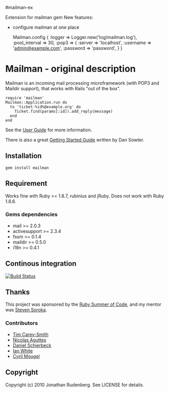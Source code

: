 #mailman-ex

Extension for mailman gem
New features:

 * configure mailman at one place

    Mailman.config {
      :logger => Logger.new('log/mailman.log'),
      :pool_interval => 30,
      :pop3 => {
        :server   => 'localhost',
        :username => 'admin@example.com',
        :password => 'password',
      }
    }


# Mailman - original description

Mailman is an incoming mail processing microframework (with POP3 and Maildir
support), that works with Rails "out of the box".

    require 'mailman'
    Mailman::Application.run do
      to 'ticket-%id%@example.org' do 
        Ticket.find(params[:id]).add_reply(message)
      end
    end

See the [User Guide](http://rubydoc.info/github/titanous/mailman/master/file/USER_GUIDE.md) for more information.

There is also a great [Getting Started Guide](http://dansowter.com/mailman-guide/) written by Dan Sowter.


## Installation

    gem install mailman

## Requirement

Works fine with Ruby >= 1.8.7, rubinius and jRuby. Does not work with Ruby
1.8.6.

### Gems dependencies

 * mail >= 2.0.3
 * activesupport >= 2.3.4
 * fssm >= 0.1.4
 * maildir >= 0.5.0
 * i18n >= 0.4.1

## Continous integration

[![Build Status](https://secure.travis-ci.org/titanous/mailman.png)](https://secure.travis-ci.org/titanous/mailman)

## Thanks

This project was sponsored by the [Ruby Summer of Code](http://rubysoc.org),
and my mentor was [Steven Soroka](http://github.com/ssoroka).

### Contributors

- [Tim Carey-Smith](http://github.com/halorgium)
- [Nicolas Aguttes](http://github.com/tranquiliste)
- [Daniel Schierbeck](http://github.com/dasch)
- [Ian White](http://github.com/ianwhite)
- [Cyril Mougel](http://github.com/shingara)


## Copyright

Copyright (c) 2010 Jonathan Rudenberg. See LICENSE for details.
